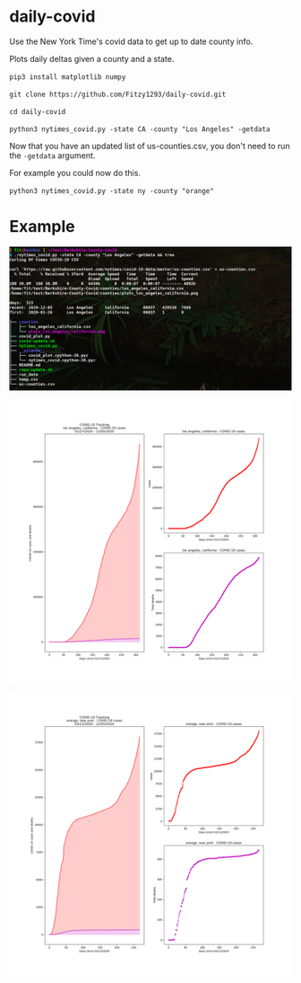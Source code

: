 # daily-covid

Use the New York Time's covid data to get up to date county info.

Plots daily deltas given a county and a state.

`pip3 install matplotlib numpy`

`git clone https://github.com/Fitzy1293/daily-covid.git`

`cd daily-covid`

`python3 nytimes_covid.py -state CA -county "Los Angeles" -getdata`

Now that you have an updated list of us-counties.csv, you don't need to run the `-getdata` argument.

For example you could now do this.

`python3 nytimes_covid.py -state ny -county "orange"`

# Example

![image](example.png)

![image](plots_los_angeles_california.png)

![image](plots_orange_new_york.png)
